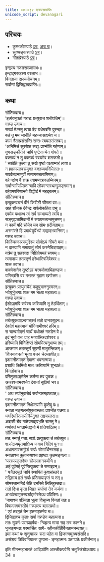 ```yaml
---  
title: ०४-०३४ दास्यसमाप्तिः
unicode_script: devanagari
---  
```


## परिचयः
- कुम्भकोणपाठे [ऽत्र](https://archive.org/details/mahAbhArata-kumbhakoNam/page/n369), [अत्र च](https://sanskritdocuments.org/mirrors/mahabharata/mbhK/mahabharata-k-01-sa.html)।
- सुक्थङ्करपाठे [ऽत्र](http://bombay.indology.info/mahabharata/text/UD/MBh01.txt)।
- गीताप्रेस्पाठे [ऽत्र](https://archive.org/stream/mahabharata01ramauoft#page/564/mode/2up)।

इन्द्रस्य गरुडसख्यलाभः॥  
इन्द्राद्गरुडस्य वरलाभः॥  
विनताया दास्यमोचनम्॥  
सर्पाणां द्विजिह्वत्वप्राप्तिः॥  

## कथा


सौतिरुवाच॥  
'इत्येवमुक्तो गरुडः प्रत्युवाच शचीपतिम्'॥  
गरुड उवाच॥  
सख्यं मेऽस्तु त्वया देव यथेच्छसि पुरन्दर॥  
बलं तु मम जानीहि महच्चासह्यमेव च॥  
कामं नैतत्प्रशंसन्ति सन्तः स्वबलसंस्तवम्॥  
'अनिमित्तं सुरश्रेष्ठ सद्यः प्राप्नोति गर्हणाम्॥  
गुणसङ्कीर्तनं चापि पृष्टेनान्येन गोपते॥  
वक्तव्यं न तु वक्तव्यं स्वयमेव शतक्रतो॥  
' सखेति कृत्वा तु सखे पृष्टो वक्ष्याम्यहं त्वया॥  
न ह्यात्मस्तवसंयुक्तं वक्तव्यमनिमित्ततः॥  
सपर्वतवनामुर्वीं ससागरजलामिमाम्॥  
वहे पक्षेण वै शक्र त्वामप्यत्रावलम्बिनम्॥  
सर्वान्सम्पिण्डितान्वापि लोकान्सस्थाणुजङ्गमान्॥  
वहेयमपरिश्रान्तो विद्धीदं मे महद्बलम्॥  
सौतिरुवाच॥  
इत्युक्तवचनं वीरं किरीटी श्रीमतां वरः॥  
आह शौनक देवेन्द्रः सर्वलोकहितः प्रभुः॥  
एवमेव यथात्थ त्वं सर्वं सम्भाव्यते त्वयि॥  
सङ्गृह्यतामिदानीं मे सख्यमत्यन्तमुत्तमम्॥  
न कार्यं यदि सोमेन मम सोमः प्रदीयताम्॥  
अस्मांस्ते हि प्रबाधेयुर्येभ्यो दद्याद्भवानिमम्॥  
गरुड उवाच॥  
किञ्चित्कारणमुद्दिश्य सोमोऽयं नीयते मया॥  
न दास्यामि समापातुं सोमं कस्मैचिदप्यहम्॥  
यत्रेमं तु सहस्राक्ष निक्षिपेयमहं स्वयम्॥  
त्वमादाय ततस्तृर्णं हरेथास्त्रिदिवेश्वर॥  
शक्र उवाच॥  
वाक्येनानेन तुष्टोऽहं यत्त्वयोक्तमिहाण्डज॥  
यमिच्छसि वरं मत्तस्तं गृहाण खगोत्तम॥  
सौतिरुवाच॥  
इत्युक्तः प्रत्युवाचेदं कद्रूपुत्राननुस्मरन्॥  
भवेयुर्भुजगाः शक्र मम भक्ष्या महाबलाः॥  
गरुड उवाच॥  
ईशोऽहमपि सर्वस्य करिष्यामि तु तेऽर्थिताम्॥  
भवेयुर्भुजगाः शक्र मम भक्ष्या महाबलाः॥  
सौतिरुवाच॥  
तथेत्युक्त्वाऽन्वगच्छत्तं ततो दानवसूदनः॥  
देवदेवं महात्मानं योगिनामीश्वरं हरिम्॥  
स चान्वमोदत्तं चार्थं यथोक्तं गरुडेन वै॥  
इदं भूयो वचः प्राह भगवांस्त्रिदशेश्वरः॥  
हरिष्यामि विनिक्षिप्तं सोममित्यनुभाष्य तम्॥  
आजगाम ततस्तूर्णं सुपर्णी मातुरन्तिकम्॥  
'विनयावनतो भूत्वा वचनं चेदमब्रवीत्॥  
इदमानीतममृतं देवानां भवनान्मया॥  
प्रशाधि किमितो मातः करिष्यामि शुभव्रते॥  
विनतोवाच॥  
परितुष्टाऽहमेतेन कर्मणा तव पुत्रक॥  
अजरश्चाभरश्चैव देवानां सुप्रियो भव॥  
सौतिरुवाच॥  
' अथ सर्पानुवाचेदं सर्वान्परमहृष्टवत्॥  
गरुड उवाच॥  
इदमानीतममृतं निक्षेप्स्यामि कुशेषु वः॥  
स्नाता मङ्गलसंयुक्तास्ततः प्राश्नीत पन्नगाः॥  
भवद्भिरिदमासीनैर्यदुक्तं तद्वचस्तदा॥  
अदासी चैव मातेयमद्यप्रभृति चास्तु मे॥  
यथोक्तं भवतामेतद्वचो मे प्रतिपादितम्॥  
सौतिरुवाच॥  
ततः स्नातुं गताः सर्पाः प्रत्युक्त्वा तं तथेत्युत॥  
शक्रोऽप्यमृतमाक्षिप्य जगाम त्रिदिवं पुनः॥  
अथागतास्तमुद्देशं सर्पाः सोमार्थिनस्तदा॥  
स्नाताश्च कुतजप्याश्च प्रहृष्टाः कृतमङ्गलाः॥  
'परस्परकृतद्वेषाः सोमप्राशनकर्मणि॥  
अहं पूर्वमहं पूर्वमित्युक्त्वा ते समाद्रवन्॥  
' यत्रैतदमृतं चापि स्थापितं कुशसंस्तरे॥  
तद्विज्ञाय हृतं सर्पाः प्रतिमायाकृतं च तत्॥  
सोमस्थानमिदं चेति दर्भांस्ते लिलिहुस्तदा॥  
ततो द्विधा कृता जिह्वाः सर्पाणां तेन कर्मणा॥  
अभवंश्चामृतस्पर्शाद्दर्भास्तेऽथ पवित्रिणः॥  
'नागाश्च वञ्चिता भूत्वा विसृज्य विनतां ततः॥  
विषादमगमंस्तीव्रं गरुडस्य बलात्प्रभो॥  
' एवं तदमृतं तेन हृतमाहृतमेव च॥  
द्विजिह्वाश्च कृताः सर्पा गरुडेन महात्मना॥  
ततः सुपर्णः परमप्रहर्षवा\- न्विहृत्य मात्रा सह तत्र कानने॥  
भुजङ्गभक्षः परमार्चितः खगै\- रहीनकीर्तिर्विनतामनन्दयत्॥  
इमां कथां यः शृणुयान्नरः सदा पठेत वा द्विजगणमुख्यसंसदि॥  
असंशयं त्रिदिवमियात्स पुण्यभा\- ङ्महात्मनः पतगपतेः प्रकीर्तनात्॥  

इति श्रीमन्महाभारते आदिपर्वणि आस्तीकपर्वणि चतुस्त्रिंशोऽध्यायः॥  
34 ॥  

